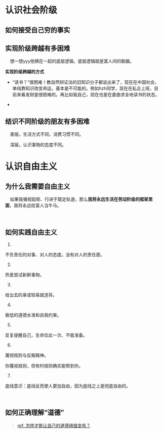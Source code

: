 # 认识社会阶级

## 如何接受自己穷的事实

## 实现阶级跨越有多困难

    想一想yyy他俩在一起的底层逻辑。底层逻辑就是富人间的联姻。

**实现阶级跨越的方式**

- “读书？”很困难！教自然辩证法的旧知识分子都说出来了，现在在中国社会，单纯靠知识改变命运，基本是不可能的。例如hzh同学，现在在私企上班，目前来看发财是很困难的。再比如我自己，现在也是在委曲求全地读书的状态。

- 

## 结识不同阶级的朋友有多困难

    表层。生活方式不同，消费习惯不同。

    深层。认识事物的态度不同。

# 认识自由主义

## 为什么我需要自由主义

    如果我循规蹈矩、行进于既定轨道，那么**我将永远生活在劳动阶级的框架里面**，我将永远给富人当牛马。

    

## 如何实践自由主义

1.

不负责任的对事、对人的态度。没有对人的责任感。

2.

热爱尝试新鲜事物。

3.

给出去的承诺轻易就违背。

4.

极低的道德水准和自我约束。

5.

反复提醒自己，生命仅此一次、不能准备。

6.

蔑视规则与反叛精神。

你蔑视规则，但有时规则确实能帮到你。

7.

底线意识：底线反而使人更加自由，因为底线之上是彻底自由的。

    

## 如何正确理解“道德”

> [ref: 怎样才能让自己的道德阈值变低？](https://www.zhihu.com/question/436410719/answer/1647252539)
